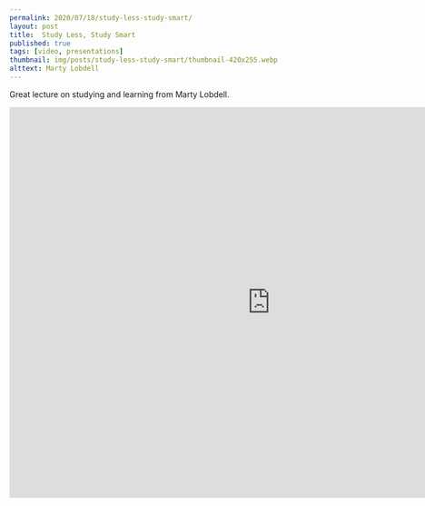 ```yaml
---
permalink: 2020/07/18/study-less-study-smart/
layout: post
title:  Study Less, Study Smart
published: true
tags: [video, presentations]
thumbnail: img/posts/study-less-study-smart/thumbnail-420x255.webp
alttext: Marty Lobdell
--- 
```


Great lecture on studying and learning from Marty Lobdell.

<iframe width="917" height="688" src="https://www.youtube.com/embed/IlU-zDU6aQ0" frameborder="0" allow="accelerometer; autoplay; encrypted-media; gyroscope; picture-in-picture" allowfullscreen></iframe>
